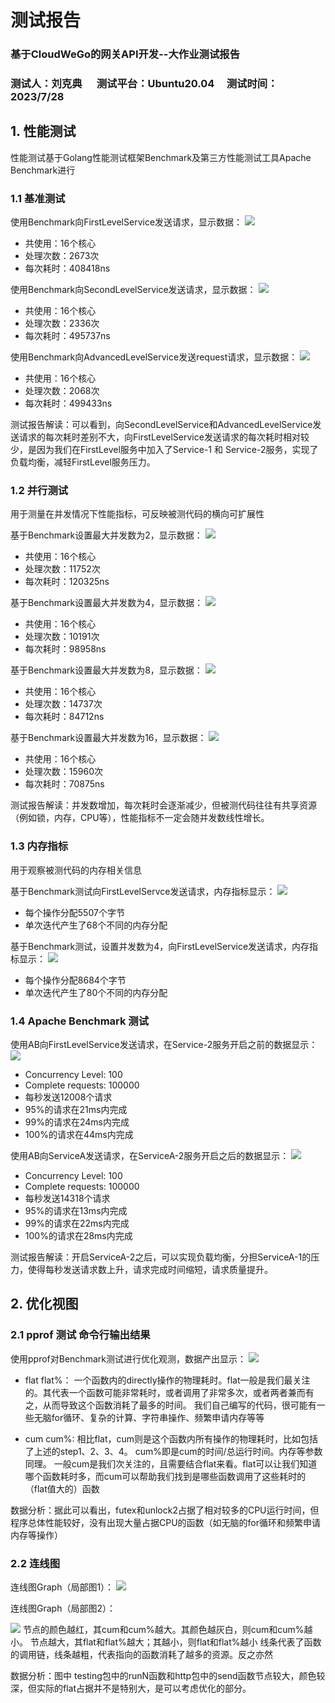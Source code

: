 # 测试报告
### 基于CloudWeGo的网关API开发--大作业测试报告
### 测试人：刘克典  &nbsp;&nbsp; &nbsp;  测试平台：Ubuntu20.04         &nbsp; &nbsp;  测试时间：2023/7/28
## 1. 性能测试
 
性能测试基于Golang性能测试框架Benchmark及第三方性能测试工具Apache Benchmark进行
 
### 1.1  基准测试
 
使用Benchmark向FirstLevelService发送请求，显示数据：
<img src="res/Abase.png">
 
- 共使用：16个核心
- 处理次数：2673次
- 每次耗时：408418ns
 
使用Benchmark向SecondLevelService发送请求，显示数据：
<img src="res/Bbase.png">
 
- 共使用：16个核心
- 处理次数：2336次
- 每次耗时：495737ns
 
使用Benchmark向AdvancedLevelService发送request请求，显示数据：
<img src="res/Cbase.png">
 
- 共使用：16个核心
- 处理次数：2068次
- 每次耗时：499433ns
 
测试报告解读：可以看到，向SecondLevelService和AdvancedLevelService发送请求的每次耗时差别不大，向FirstLevelService发送请求的每次耗时相对较少，是因为我们在FirstLevel服务中加入了Service-1 和 Service-2服务，实现了负载均衡，减轻FirstLevel服务压力。

### 1.2  并行测试
用于测量在并发情况下性能指标，可反映被测代码的横向可扩展性
 
基于Benchmark设置最大并发数为2，显示数据：
<img src="res/A2.png">
 
- 共使用：16个核心
- 处理次数：11752次
- 每次耗时：120325ns
 
基于Benchmark设置最大并发数为4，显示数据：
<img src="res/a4.png">
 
- 共使用：16个核心
- 处理次数：10191次
- 每次耗时：98958ns
 
基于Benchmark设置最大并发数为8，显示数据：
 <img src="res/A8.png">
- 共使用：16个核心
- 处理次数：14737次
- 每次耗时：84712ns
 
基于Benchmark设置最大并发数为16，显示数据：
<img src="res/A16.png">
 
- 共使用：16个核心
- 处理次数：15960次
- 每次耗时：70875ns
 
测试报告解读：并发数增加，每次耗时会逐渐减少，但被测代码往往有共享资源（例如锁，内存，CPU等），性能指标不一定会随并发数线性增长。
 
### 1.3  内存指标
 
用于观察被测代码的内存相关信息
 
基于Benchmark测试向FirstLevelServce发送请求，内存指标显示：
<img src="res/Amem.png">
 
- 每个操作分配5507个字节
- 单次迭代产生了68个不同的内存分配
 
基于Benchmark测试，设置并发数为4，向FirstLevelService发送请求，内存指标显示：
<img src="res/Amem4.png">
 
- 每个操作分配8684个字节
- 单次迭代产生了80个不同的内存分配
 
### 1.4  Apache Benchmark 测试
使用AB向FirstLevelService发送请求，在Service-2服务开启之前的数据显示：
<img src="res/before.png">
 
- Concurrency Level: 100
- Complete requests: 100000
- 每秒发送12008个请求
- 95%的请求在21ms内完成
- 99%的请求在24ms内完成
- 100%的请求在44ms内完成
 
使用AB向ServiceA发送请求，在ServiceA-2服务开启之后的数据显示：
<img src="res/After.png">
 
- Concurrency Level: 100
- Complete requests: 100000
- 每秒发送14318个请求
- 95%的请求在13ms内完成
- 99%的请求在22ms内完成
- 100%的请求在28ms内完成
 
测试报告解读：开启ServiceA-2之后，可以实现负载均衡，分担ServiceA-1的压力，使得每秒发送请求数上升，请求完成时间缩短，请求质量提升。
 
## 2. 优化视图

### 2.1  pprof 测试 命令行输出结果

使用pprof对Benchmark测试进行优化观测，数据产出显示：
<img src="res/pprof.png">
 
- flat flat%：
一个函数内的directly操作的物理耗时。flat一般是我们最关注的。其代表一个函数可能非常耗时，或者调用了非常多次，或者两者兼而有之，从而导致这个函数消耗了最多的时间。
我们自己编写的代码，很可能有一些无脑for循环、复杂的计算、字符串操作、频繁申请内存等等

- cum cum%:
相比flat，cum则是这个函数内所有操作的物理耗时，比如包括了上述的step1、2、3、4。
cum%即是cum的时间/总运行时间。内存等参数同理。
一般cum是我们次关注的，且需要结合flat来看。flat可以让我们知道哪个函数耗时多，而cum可以帮助我们找到是哪些函数调用了这些耗时的（flat值大的）函数
 
数据分析：据此可以看出，futex和unlock2占据了相对较多的CPU运行时间，但程序总体性能较好，没有出现大量占据CPU的函数（如无脑的for循环和频繁申请内存等操作）
 
### 2.2  连线图
连线图Graph（局部图1）：
<img src="res/CPU1.png">
 
连线图Graph（局部图2）：
 
<img src="res/CPU2.png">
节点的颜色越红，其cum和cum%越大。其颜色越灰白，则cum和cum%越小。
节点越大，其flat和flat%越大；其越小，则flat和flat%越小
线条代表了函数的调用链，线条越粗，代表指向的函数消耗了越多的资源。反之亦然
 
数据分析：图中 testing包中的runN函数和http包中的send函数节点较大，颜色较深，但实际的flat占据并不是特别大，是可以考虑优化的部分。